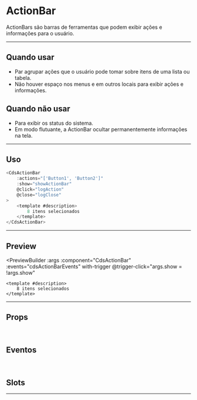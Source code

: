# ActionBar

ActionBars são barras de ferramentas que podem exibir ações e informações para o usuário.

---

## Quando usar

- Par agrupar ações que o usuário pode tomar sobre itens de uma lista ou tabela.
- Não houver espaço nos menus e em outros locais para exibir ações e informações.

## Quando não usar

- Para exibir os status do sistema.
- Em modo flutuante, a ActionBar ocultar permanentemente informações na tela.

---

## Uso

```js
<CdsActionBar
	:actions="['Button1', 'Button2']"
	:show="showActionBar"
	@click="logAction"
	@close="logClose"
>
	<template #description>
		8 itens selecionados
	</template>
</CdsActionBar>
```
---

## Preview

<PreviewBuilder
	:args
	:component="CdsActionBar"
	:events="cdsActionBarEvents"
	with-trigger
	@trigger-click="args.show = !args.show"
>
	<template #description>
		8 itens selecionados
	</template>
</PreviewBuilder>

---

## Props

<APITable
	name="CdsActionBar"
	section="props"
/>
<br>

## Eventos

<APITable
	name="CdsActionBar"
	section="events"
/>
<br>

## Slots

<APITable
	name="CdsActionBar"
	section="slots"
/>

---

<script setup>
import { ref } from 'vue';
import CdsActionBar from '@/components/ActionBar.vue';

const cdsActionBarEvents = [
	'click',
	'close'
];

const args = ref({
	actions: ['Button1', 'Button2']
});
</script>
